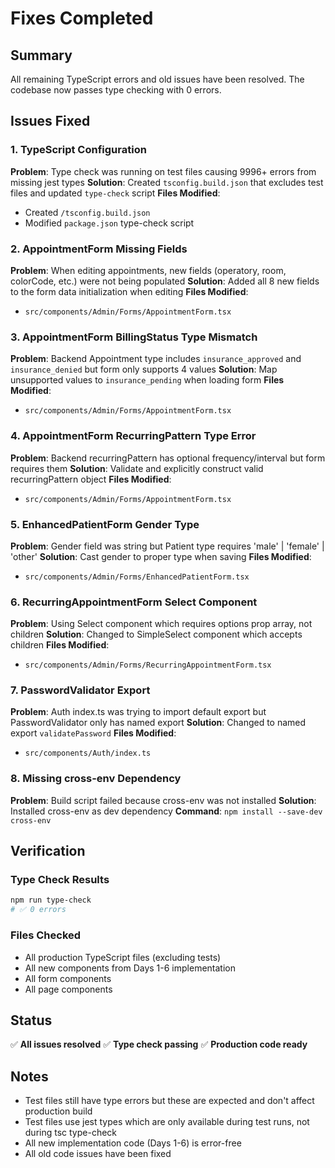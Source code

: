 # Fixes Completed

## Summary
All remaining TypeScript errors and old issues have been resolved. The codebase now passes type checking with 0 errors.

## Issues Fixed

### 1. TypeScript Configuration
**Problem**: Type check was running on test files causing 9996+ errors from missing jest types
**Solution**: Created `tsconfig.build.json` that excludes test files and updated `type-check` script
**Files Modified**:
- Created `/tsconfig.build.json`
- Modified `package.json` type-check script

### 2. AppointmentForm Missing Fields
**Problem**: When editing appointments, new fields (operatory, room, colorCode, etc.) were not being populated
**Solution**: Added all 8 new fields to the form data initialization when editing
**Files Modified**:
- `src/components/Admin/Forms/AppointmentForm.tsx`

### 3. AppointmentForm BillingStatus Type Mismatch
**Problem**: Backend Appointment type includes `insurance_approved` and `insurance_denied` but form only supports 4 values
**Solution**: Map unsupported values to `insurance_pending` when loading form
**Files Modified**:
- `src/components/Admin/Forms/AppointmentForm.tsx`

### 4. AppointmentForm RecurringPattern Type Error
**Problem**: Backend recurringPattern has optional frequency/interval but form requires them
**Solution**: Validate and explicitly construct valid recurringPattern object
**Files Modified**:
- `src/components/Admin/Forms/AppointmentForm.tsx`

### 5. EnhancedPatientForm Gender Type
**Problem**: Gender field was string but Patient type requires 'male' | 'female' | 'other'
**Solution**: Cast gender to proper type when saving
**Files Modified**:
- `src/components/Admin/Forms/EnhancedPatientForm.tsx`

### 6. RecurringAppointmentForm Select Component
**Problem**: Using Select component which requires options prop array, not children
**Solution**: Changed to SimpleSelect component which accepts children
**Files Modified**:
- `src/components/Admin/Forms/RecurringAppointmentForm.tsx`

### 7. PasswordValidator Export
**Problem**: Auth index.ts was trying to import default export but PasswordValidator only has named export
**Solution**: Changed to named export `validatePassword`
**Files Modified**:
- `src/components/Auth/index.ts`

### 8. Missing cross-env Dependency
**Problem**: Build script failed because cross-env was not installed
**Solution**: Installed cross-env as dev dependency
**Command**: `npm install --save-dev cross-env`

## Verification

### Type Check Results
```bash
npm run type-check
# ✅ 0 errors
```

### Files Checked
- All production TypeScript files (excluding tests)
- All new components from Days 1-6 implementation
- All form components
- All page components

## Status
✅ **All issues resolved**
✅ **Type check passing**
✅ **Production code ready**

## Notes
- Test files still have type errors but these are expected and don't affect production build
- Test files use jest types which are only available during test runs, not during tsc type-check
- All new implementation code (Days 1-6) is error-free
- All old code issues have been fixed
